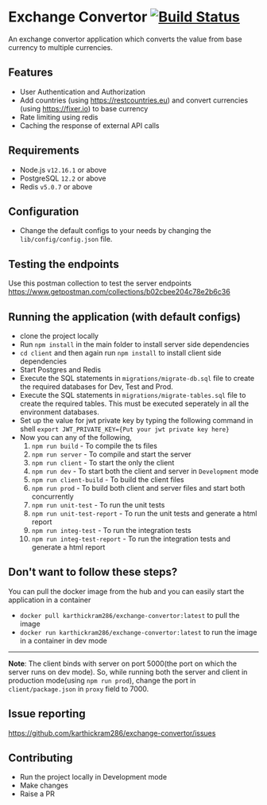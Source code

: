 # Exchange Convertor [![Build Status](https://travis-ci.com/karthickram286/exchange-convertor.svg?branch=master)](https://travis-ci.com/karthickram286/exchange-convertor)

An exchange convertor application which converts the value from base currency to multiple currencies.

## Features
- User Authentication and Authorization
- Add countries (using https://restcountries.eu) and convert currencies (using https://fixer.io) to base currency
- Rate limiting using redis
- Caching the response of external API calls

## Requirements
- Node.js `v12.16.1` or above
- PostgreSQL `12.2` or above
- Redis `v5.0.7` or above

## Configuration
- Change the default configs to your needs by changing the `lib/config/config.json` file.

## Testing the endpoints
Use this postman collection to test the server endpoints
https://www.getpostman.com/collections/b02cbee204c78e2b6c36

## Running the application (with default configs)
- clone the project locally
- Run `npm install` in the main folder to install server side dependencies
- `cd client` and then again run `npm install` to install client side dependencies
- Start Postgres and Redis
- Execute the SQL statements in `migrations/migrate-db.sql` file to create the required databases for Dev, Test and Prod.
- Execute the SQL statements in `migrations/migrate-tables.sql` file to create the required tables. This must be executed seperately in all the environment databases.
- Set up the value for jwt private key by typing the following command in shell `export JWT_PRIVATE_KEY={Put your jwt private key here}`
- Now you can any of the following,
  1. `npm run build` - To compile the ts files
  2. `npm run server` - To compile and start the server
  3. `npm run client` - To start the only the client
  4. `npm run dev` - To start both the client and server in `Development` mode
  5. `npm run client-build` - To build the client files
  6. `npm run prod` - To build both client and server files and start both concurrently
  7. `npm run unit-test` - To run the unit tests
  8. `npm run unit-test-report` - To run the unit tests and generate a html report
  9. `npm run integ-test` - To run the integration tests
  10. `npm run integ-test-report` - To run the integration tests and generate a html report

## Don't want to follow these steps?
You can pull the docker image from the hub and you can easily start the application in a container
- `docker pull karthickram286/exchange-convertor:latest` to pull the image
- `docker run karthickram286/exchange-convertor:latest` to run the image in a container in dev mode

---

**Note**: The client binds with server on port 5000(the port on which the server runs on dev mode). So, while running both the server and client in production mode(using `npm run prod`), change the port in `client/package.json` in `proxy` field to 7000.

## Issue reporting
https://github.com/karthickram286/exchange-convertor/issues

## Contributing
- Run the project locally in Development mode
- Make changes
- Raise a PR
